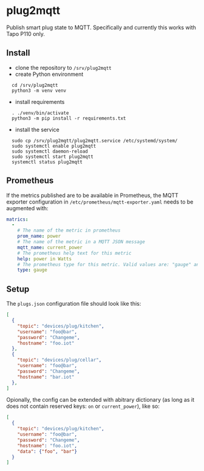# plug2mqtt

Publish smart plug state to MQTT. Specifically and currently this works with Tapo P110 only.

## Install

- clone the repository to `/srv/plug2mqtt`
- create Python environment
```
  cd /srv/plug2mqtt
  python3 -m venv venv
```
- install requirements
```
  . ./venv/bin/activate
  python3 -m pip install -r requirements.txt
```
- install the service
```
  sudo cp /srv/plug2mqtt/plug2mqtt.service /etc/systemd/system/
  sudo systemctl enable plug2mqtt
  sudo systemctl daemon-reload
  sudo systemctl start plug2mqtt
  systemctl status plug2mqtt
```

## Prometheus

If the metrics published are to be available in Prometheus, the MQTT exporter configuration
in `/etc/prometheus/mqtt-exporter.yaml` needs to be augmented with:
```yaml
matrics:
  -
    # The name of the metric in prometheus
    prom_name: power
    # The name of the metric in a MQTT JSON message
    mqtt_name: current_power
    # The prometheus help text for this metric
    help: power in Watts
    # The prometheus type for this metric. Valid values are: "gauge" and "counter"
    type: gauge
```

## Setup

The `plugs.json` configuration file should look like this:
```json
[
  {
    "topic": "devices/plug/kitchen",
    "username": "foo@bar",
    "password": "Changeme",
    "hostname": "foo.iot"
  },
  {
    "topic": "devices/plug/cellar",
    "username": "foo@bar",
    "password": "Changeme",
    "hostname": "bar.iot"
  },
]
```

Opionally, the config can be extended with abitrary dictionary (as long as it does not contain reserved keys: `on` or `current_power`), like so:

```json
[
  {
    "topic": "devices/plug/kitchen",
    "username": "foo@bar",
    "password": "Changeme",
    "hostname": "foo.iot",
    "data": {"foo", "bar"}
  }
]
```
